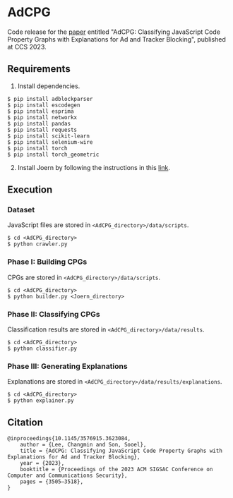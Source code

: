 # AdCPG
Code release for the [paper](https://doi.org/10.1145/3576915.3623084) entitled "AdCPG: Classifying JavaScript Code Property Graphs with Explanations for Ad and Tracker Blocking", published at CCS 2023.

## Requirements
1. Install dependencies.
```
$ pip install adblockparser
$ pip install escodegen
$ pip install esprima
$ pip install networkx
$ pip install pandas
$ pip install requests
$ pip install scikit-learn
$ pip install selenium-wire
$ pip install torch
$ pip install torch_geometric
```

2. Install Joern by following the instructions in this [link](https://github.com/joernio/joern).

## Execution
### Dataset
JavaScript files are stored in `<AdCPG_directory>/data/scripts`.
```
$ cd <AdCPG_directory>
$ python crawler.py
```

### Phase I: Building CPGs
CPGs are stored in `<AdCPG_directory>/data/scripts`.
```
$ cd <AdCPG_directory>
$ python builder.py <Joern_directory>
```

### Phase II: Classifying CPGs
Classification results are stored in `<AdCPG_directory>/data/results`.
```
$ cd <AdCPG_directory>
$ python classifier.py
```

### Phase III: Generating Explanations
Explanations are stored in `<AdCPG_directory>/data/results/explanations`.
```
$ cd <AdCPG_directory>
$ python explainer.py
```

## Citation
```
@inproceedings{10.1145/3576915.3623084,
    author = {Lee, Changmin and Son, Sooel},
    title = {AdCPG: Classifying JavaScript Code Property Graphs with Explanations for Ad and Tracker Blocking},
    year = {2023},
    booktitle = {Proceedings of the 2023 ACM SIGSAC Conference on Computer and Communications Security},
    pages = {3505–3518},
}
```
